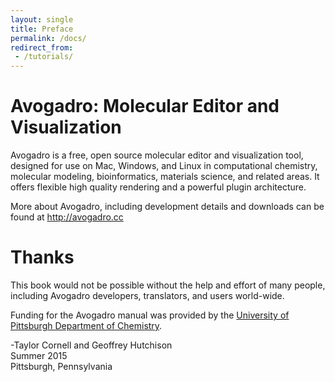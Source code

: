 ```yaml
---
layout: single
title: Preface
permalink: /docs/
redirect_from:
 - /tutorials/
---
```


# Avogadro: Molecular Editor and Visualization

Avogadro is a free, open source molecular editor and visualization
tool, designed for use on Mac, Windows, and Linux in computational
chemistry, molecular modeling, bioinformatics, materials science, and
related areas. It offers flexible high quality rendering and a
powerful plugin architecture.

More about Avogadro, including development details and downloads can
be found at <http://avogadro.cc>

# Thanks

This book would not be possible without the help and effort of many people, including Avogadro developers, translators, and users world-wide.

Funding for the Avogadro manual was provided by the [University of Pittsburgh Department of Chemistry](http://www.chem.pitt.edu/).

-Taylor Cornell and Geoffrey Hutchison<br>
Summer 2015<br>
Pittsburgh, Pennsylvania
